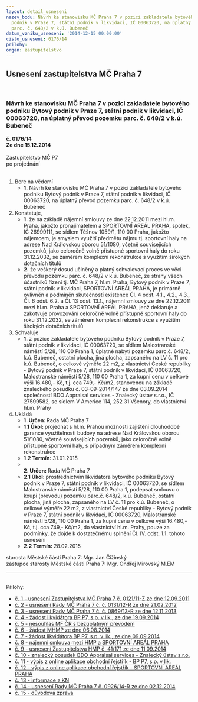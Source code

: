 ```yaml
---
layout: detail_usneseni
nazev_bodu: Návrh ke stanovisku MČ Praha 7 v pozici zakladatele bytového podniku Bytový
  podnik v Praze 7, státní podnik v likvidaci, IČ 00063720, na úplatný převod pozemku
  parc. č. 648/2 v k.ú. Bubeneč
datum_vzniku_usneseni: '2014-12-15 00:00:00'
cislo_usneseni: 0176/14
prilohy: 
organ: zastupitelstvo
---
```

<div id="ucUsn_pList" class="usn">
	<span><h2>Usnesení zastupitelstva MČ Praha 7 </h2>
<br></span><div class="standBody">
<span><h3>Návrh ke stanovisku MČ Praha 7 v pozici zakladatele bytového podniku Bytový podnik v Praze 7, státní podnik v likvidaci, IČ 00063720, na úplatný převod pozemku parc. č. 648/2 v k.ú. Bubeneč</h3></span><div class="center">
		<strong>č. 0176/14</strong><br>
	</div>
<div class="center">
		<strong>Ze dne 15.12.2014</strong><br><br>
	</div>Zastupitelstvo MČ P7<br> po projednání<br><br><ol>
<li>Bere na vědomí<ul><li>
<strong>1.</strong> Návrh ke stanovisku MČ Praha 7 v pozici zakladatele bytového podniku Bytový podnik v Praze 7, státní podnik v likvidaci, IČ 00063720, na úplatný převod pozemku parc. č. 648/2 v k.ú. Bubeneč</li></ul>
</li>
<li>Konstatuje,<ul>
<li>
<strong>1.</strong> že na základě nájemní smlouvy ze dne 22.12.2011 mezi hl.m. Praha, jakožto pronajímatelem a SPORTOVNÍ AREÁL PRAHA, spolek, IČ 26999111, se sídlem Těšnov 1059/1, 110 00 Praha, jakožto nájemcem, je smyslem využití předmětu nájmu tj. sportovní haly na adrese Nad Královskou oborou 51/1080, včetně souvisejících pozemků, jako celoročně volně přístupné sportovní haly do roku 31.12.2032, se záměrem komplexní rekonstrukce s využitím širokých dotačních titulů</li>
<li>
<strong>2.</strong> že veškerý dosud učiněný a platný schvalovací proces ve věci převodu pozemku parc. č. 648/2 v k.ú. Bubeneč, ze strany všech účastníků řízení tj. MČ Praha 7, hl.m. Praha, Bytový podnik v Praze 7, státní podnik v likvidaci, SPORTOVNÍ AREÁL PRAHA, je primárně ovlivněn a podmíněn skutečností existence Čl. 4 odst. 4.1., 4.2., 4.3., Čl. 6 odst. 6.2. a Čl. 13 odst. 13.1., nájemní smlouvy ze dne 22.12.2011 mezi hl.m. Praha a SPORTOVNÍ AREÁL PRAHA, jenž deklaruje a zakotvuje provozování celoročně volně přístupné sportovní haly do roku 31.12.2032, se záměrem komplexní rekonstrukce s využitím širokých dotačních titulů    </li>
</ul>
</li>
<li>Schvaluje<ul><li>
<strong>1.</strong> z pozice zakladatele bytového podniku Bytový podnik v Praze 7, státní podnik v likvidaci, IČ 00063720, se sídlem Malostranské náměstí 5/28, 110 00 Praha 1, úplatné nabytí pozemku parc.č. 648/2, k.ú. Bubeneč, ostatní plocha, jiná plocha, zapsaného na LV č. 11 pro k.ú. Bubeneč, o celkové výměře 22 m2, z vlastnictví České republiky - Bytový podnik v Praze 7, státní podnik v likvidaci, IČ 00063720, Malostranské náměstí 5/28, 110 00 Praha 1, za kupní cenu v celkové výši 16.480,- Kč, t.j. cca 749,- Kč/m2, stanovenou na základě znaleckého posudku č. 03-09-2014/147 ze dne 03.09.2014 společností BDO Appraisal services - Znalecký ústav s.r.o., IČ 27599582, se sídlem V Americe 114, 252 31 Všenory, do vlastnictví hl.m. Prahy</li></ul>
</li>
<li>Ukládá<ul>
<li>
<strong>1. Určen: </strong>Rada MČ Praha 7</li>
<li>
<strong>1.1 Úkol: </strong>projednat s hl.m. Prahou možnosti zajištění dlouhodobé garance využitelnosti budovy na adrese Nad Královskou oborou 51/1080, včetně souvisejících pozemků, jako celoročně volně přístupné sportovní haly,  s případným záměrem komplexní rekonstrukce</li>
<li>
<strong>1.2 Termín: </strong>31.01.2015</li>
<li>
<strong><br>2. Určen: </strong>Rada MČ Praha 7</li>
<li>
<strong>2.1 Úkol: </strong>prostřednictvím likvidátora bytového podniku Bytový podnik v Praze 7, státní podnik v likvidaci, IČ 00063720, se sídlem Malostranské náměstí 5/28, 110 00 Praha 1, podepsat smlouvu o koupi (převodu) pozemku parc.č. 648/2, k.ú. Bubeneč, ostatní plocha, jiná plocha, zapsaného na LV  č. 11 pro k.ú. Bubeneč, o celkové výměře 22 m2, z vlastnictví České republiky - Bytový podnik v Praze 7, státní podnik v likvidaci, IČ 00063720, Malostranské náměstí 5/28, 110 00 Praha 1, za kupní cenu v celkové výši 16.480,-Kč, t.j. cca 749,- Kč/m2, do vlastnictví hl.m. Prahy, pouze za podmínky, že dojde k dostatečnému splnění Čl. IV. odst. 1.1. tohoto usnesení</li>
<li>
<strong>2.2 Termín: </strong>28.02.2015</li>
</ul>
</li>
</ol>starosta Městské části Praha 7: Mgr. Jan Čižinský<br>zástupce starosty Městské části Praha 7: Mgr. Ondřej Mirovský M.EM<hr>
<br>Přílohy: <ul>
<li><a href="/zdroj.aspx?typ=4&amp;id=59530&amp;sh=1966490229" target="_blank" title="Soubor (.doc 31,5 kB)-nové okno">č. 1 - usnesení Zastupitelstva MČ Praha 7 č. 0121/11-Z ze dne 12.09.2011</a></li> <li><a href="/zdroj.aspx?typ=4&amp;id=59531&amp;sh=1965616725" target="_blank" title="Soubor (.doc 45 kB)-nové okno">č. 2 - usnesení Rady MČ Praha 7 č. č. 0131/12-R ze dne 21.02.2012</a></li> <li><a href="/zdroj.aspx?typ=4&amp;id=59532&amp;sh=1966422837" target="_blank" title="Soubor (.doc 48,5 kB)-nové okno">č. 3 - usnesení Rady MČ Praha 7 č. č. 0869/13-R ze dne 12.11.2013</a></li> <li><a href="/zdroj.aspx?typ=4&amp;id=59533&amp;sh=1966589717" target="_blank" title="Soubor (.pdf 67,3 kB)-nové okno">č. 4 - žádost likvidátora BP P7, s.p. v lik., ze dne 19.09.2014</a></li> <li><a href="/zdroj.aspx?typ=4&amp;id=59534&amp;sh=1965576949" target="_blank" title="Soubor (.pdf 31,5 kB)-nové okno">č. 5 - nesouhlas MF ČR s bezúplatným převodem</a></li> <li><a href="/zdroj.aspx?typ=4&amp;id=59535&amp;sh=1965752021" target="_blank" title="Soubor (.pdf 28,7 kB)-nové okno">č. 6 - žádost MHMP ze dne 06.08.2014</a></li> <li><a href="/zdroj.aspx?typ=4&amp;id=59536&amp;sh=1966558133" target="_blank" title="Soubor (.pdf 60,1 kB)-nové okno">č. 7 - žádost likvidátora BP P7, s.p. v lik., ze dne 09.09.2014</a></li> <li><a href="/zdroj.aspx?typ=4&amp;id=59537&amp;sh=1965676437" target="_blank" title="Soubor (.pdf 1,6 MB)-nové okno">č. 8 - nájemní smlouva mezi HMP a SPORTOVNÍ AREÁL PRAHA</a></li> <li><a href="/zdroj.aspx?typ=4&amp;id=59538&amp;sh=1966268789" target="_blank" title="Soubor (.doc 34,5 kB)-nové okno">č. 9 - usnesení Zastupitelstva HMP č. 41/171 ze dne 11.09.2014</a></li> <li><a href="/zdroj.aspx?typ=4&amp;id=59539&amp;sh=1966378325" target="_blank" title="Soubor (.pdf 973 kB)-nové okno">č. 10 - znalecký posudek BDO Appraisal services - Znalecký ústav s.r.o.</a></li> <li><a href="/zdroj.aspx?typ=4&amp;id=59540&amp;sh=-1901533803" target="_blank" title="Soubor (.pdf 48,3 kB)-nové okno">č. 11 - výpis z online aplikace obchodní řejstřík - BP P7, s.p. v lik.</a></li> <li><a href="/zdroj.aspx?typ=4&amp;id=59541&amp;sh=-1901498251" target="_blank" title="Soubor (.pdf 52,3 kB)-nové okno">č. 12 - výpis z online aplikace obchodní řejstřík - SPORTOVNÍ AREÁL PRAHA</a></li> <li><a href="/zdroj.aspx?typ=4&amp;id=59542&amp;sh=-1900552875" target="_blank" title="Soubor (.pdf 733,6 kB)-nové okno">č. 13 - informace z KN</a></li> <li><a href="/zdroj.aspx?typ=4&amp;id=59543&amp;sh=-1901565643" target="_blank" title="Soubor (.doc 35,5 kB)-nové okno">č. 14 - usnesení Rady MČ Praha 7 č. 0926/14-R ze dne 02.12.2014</a></li> <li><a href="/zdroj.aspx?typ=4&amp;id=59544&amp;sh=-1901399019" target="_blank" title="Soubor (.pdf 17,3 kB)-nové okno">č. 15 - důvodová zpráva</a></li> </ul>
</div>
</div>